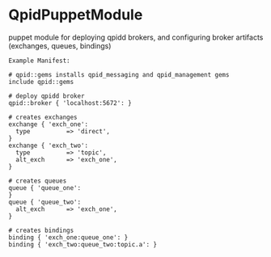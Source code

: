 QpidPuppetModule
================

puppet module for deploying qpidd brokers, and configuring broker artifacts (exchanges, queues, bindings)

```
Example Manifest:

# qpid::gems installs qpid_messaging and qpid_management gems
include qpid::gems

# deploy qpidd broker
qpid::broker { 'localhost:5672': }

# creates exchanges
exchange { 'exch_one':
  type          => 'direct',
}
exchange { 'exch_two':
  type          => 'topic',
  alt_exch      => 'exch_one',
}

# creates queues
queue { 'queue_one':
}
queue { 'queue_two':
  alt_exch      => 'exch_one',
}

# creates bindings
binding { 'exch_one:queue_one': }
binding { 'exch_two:queue_two:topic.a': }
```
